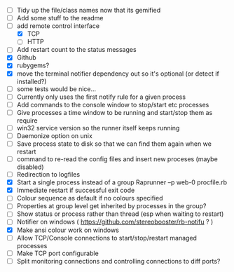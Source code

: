 
- [ ] Tidy up the file/class names now that its gemified
- [ ] Add some stuff to the readme
- [ ] add remote control interface
    -[x] TCP
    -[ ] HTTP
- [ ] Add restart count to the status messages
- [x] Github
- [x] rubygems?
- [x] move the terminal notifier dependency out so it's optional  (or detect if installed?)
- [ ] some tests would be nice...
- [ ] Currently only uses the first notify rule for a given process
- [ ] Add commands to the console window to stop/start etc processes
- [ ] Give processes a time window to be running and start/stop them as require
- [ ] win32 service version so the runner itself keeps running
- [ ] Daemonize option on unix
- [ ] Save process state to disk so that we can find them again when we restart
- [ ] command to re-read the config files and insert new proceses (maybe disabled)
- [ ] Redirection to logfiles
- [x] Start a single process instead of a group
                Raprunner –p web-0 procfile.rb
- [x] Immediate restart if successful exit code
- [ ] Colour sequence as default if no colours specified
- [ ] Properties at group level get inherited by processes in the group?
- [ ] Show status or process rather than thread  (esp when waiting to restart)
- [ ] Notifier on windows  ( https://github.com/stereobooster/rb-notifu ? )
- [x] Make ansi colour work on windows
- [ ] Allow TCP/Console connections to start/stop/restart managed processes
- [ ] Make TCP port configurable
- [ ] Split monitoring connections and controlling connections to diff ports?
